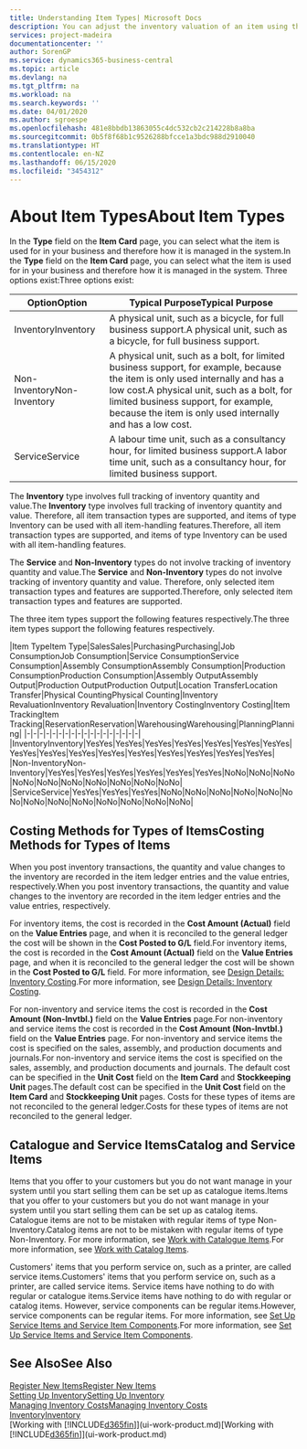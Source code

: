 ```yaml
---
title: Understanding Item Types| Microsoft Docs
description: You can adjust the inventory valuation of an item using the FIFO or Average costing methods, for example, when item costs change for reasons other than transactions.
services: project-madeira
documentationcenter: ''
author: SorenGP
ms.service: dynamics365-business-central
ms.topic: article
ms.devlang: na
ms.tgt_pltfrm: na
ms.workload: na
ms.search.keywords: ''
ms.date: 04/01/2020
ms.author: sgroespe
ms.openlocfilehash: 481e8bbdb13863055c4dc532cb2c214228b8a8ba
ms.sourcegitcommit: 0b5f8f68b1c9526288bfcce1a3bdc988d2910040
ms.translationtype: HT
ms.contentlocale: en-NZ
ms.lasthandoff: 06/15/2020
ms.locfileid: "3454312"
---
```

# <a name="about-item-types"></a><span data-ttu-id="b9462-103">About Item Types</span><span class="sxs-lookup"><span data-stu-id="b9462-103">About Item Types</span></span>
<span data-ttu-id="b9462-104">In the **Type** field on the **Item Card** page, you can select what the item is used for in your business and therefore how it is managed in the system.</span><span class="sxs-lookup"><span data-stu-id="b9462-104">In the **Type** field on the **Item Card** page, you can select what the item is used for in your business and therefore how it is managed in the system.</span></span> <span data-ttu-id="b9462-105">Three options exist:</span><span class="sxs-lookup"><span data-stu-id="b9462-105">Three options exist:</span></span>

|<span data-ttu-id="b9462-106">Option</span><span class="sxs-lookup"><span data-stu-id="b9462-106">Option</span></span>|<span data-ttu-id="b9462-107">Typical Purpose</span><span class="sxs-lookup"><span data-stu-id="b9462-107">Typical Purpose</span></span>|
|------|-----------|
|<span data-ttu-id="b9462-108">Inventory</span><span class="sxs-lookup"><span data-stu-id="b9462-108">Inventory</span></span>|<span data-ttu-id="b9462-109">A physical unit, such as a bicycle, for full business support.</span><span class="sxs-lookup"><span data-stu-id="b9462-109">A physical unit, such as a bicycle, for full business support.</span></span>|
|<span data-ttu-id="b9462-110">Non-Inventory</span><span class="sxs-lookup"><span data-stu-id="b9462-110">Non-Inventory</span></span>|<span data-ttu-id="b9462-111">A physical unit, such as a bolt, for limited business support, for example, because the item is only used internally and has a low cost.</span><span class="sxs-lookup"><span data-stu-id="b9462-111">A physical unit, such as a bolt, for limited business support, for example, because the item is only used internally and has a low cost.</span></span>|
|<span data-ttu-id="b9462-112">Service</span><span class="sxs-lookup"><span data-stu-id="b9462-112">Service</span></span>|<span data-ttu-id="b9462-113">A labour time unit, such as a consultancy hour, for limited business support.</span><span class="sxs-lookup"><span data-stu-id="b9462-113">A labor time unit, such as a consultancy hour, for limited business support.</span></span>|

<span data-ttu-id="b9462-114">The **Inventory** type involves full tracking of inventory quantity and value.</span><span class="sxs-lookup"><span data-stu-id="b9462-114">The **Inventory** type involves full tracking of inventory quantity and value.</span></span> <span data-ttu-id="b9462-115">Therefore, all item transaction types are supported, and items of type Inventory can be used with all item-handling features.</span><span class="sxs-lookup"><span data-stu-id="b9462-115">Therefore, all item transaction types are supported, and items of type Inventory can be used with all item-handling features.</span></span>

<span data-ttu-id="b9462-116">The **Service** and **Non-Inventory** types do not involve tracking of inventory quantity and value.</span><span class="sxs-lookup"><span data-stu-id="b9462-116">The **Service** and **Non-Inventory** types do not involve tracking of inventory quantity and value.</span></span> <span data-ttu-id="b9462-117">Therefore, only selected item transaction types and features are supported.</span><span class="sxs-lookup"><span data-stu-id="b9462-117">Therefore, only selected item transaction types and features are supported.</span></span>

<span data-ttu-id="b9462-118">The three item types support the following features respectively.</span><span class="sxs-lookup"><span data-stu-id="b9462-118">The three item types support the following features respectively.</span></span>

|<span data-ttu-id="b9462-119">Item Type</span><span class="sxs-lookup"><span data-stu-id="b9462-119">Item Type</span></span>|<span data-ttu-id="b9462-120">Sales</span><span class="sxs-lookup"><span data-stu-id="b9462-120">Sales</span></span>|<span data-ttu-id="b9462-121">Purchasing</span><span class="sxs-lookup"><span data-stu-id="b9462-121">Purchasing</span></span>|<span data-ttu-id="b9462-122">Job Consumption</span><span class="sxs-lookup"><span data-stu-id="b9462-122">Job Consumption</span></span>|<span data-ttu-id="b9462-123">Service Consumption</span><span class="sxs-lookup"><span data-stu-id="b9462-123">Service Consumption</span></span>|<span data-ttu-id="b9462-124">Assembly Consumption</span><span class="sxs-lookup"><span data-stu-id="b9462-124">Assembly Consumption</span></span>|<span data-ttu-id="b9462-125">Production Consumption</span><span class="sxs-lookup"><span data-stu-id="b9462-125">Production Consumption</span></span>|<span data-ttu-id="b9462-126">Assembly Output</span><span class="sxs-lookup"><span data-stu-id="b9462-126">Assembly Output</span></span>|<span data-ttu-id="b9462-127">Production Output</span><span class="sxs-lookup"><span data-stu-id="b9462-127">Production Output</span></span>|<span data-ttu-id="b9462-128">Location Transfer</span><span class="sxs-lookup"><span data-stu-id="b9462-128">Location Transfer</span></span>|<span data-ttu-id="b9462-129">Physical Counting</span><span class="sxs-lookup"><span data-stu-id="b9462-129">Physical Counting</span></span>|<span data-ttu-id="b9462-130">Inventory Revaluation</span><span class="sxs-lookup"><span data-stu-id="b9462-130">Inventory Revaluation</span></span>|<span data-ttu-id="b9462-131">Inventory Costing</span><span class="sxs-lookup"><span data-stu-id="b9462-131">Inventory Costing</span></span>|<span data-ttu-id="b9462-132">Item Tracking</span><span class="sxs-lookup"><span data-stu-id="b9462-132">Item Tracking</span></span>|<span data-ttu-id="b9462-133">Reservation</span><span class="sxs-lookup"><span data-stu-id="b9462-133">Reservation</span></span>|<span data-ttu-id="b9462-134">Warehousing</span><span class="sxs-lookup"><span data-stu-id="b9462-134">Warehousing</span></span>|<span data-ttu-id="b9462-135">Planning</span><span class="sxs-lookup"><span data-stu-id="b9462-135">Planning</span></span>|
|-|-|-|-|-|-|-|-|-|-|-|-|-|-|-|-|-|-|
|<span data-ttu-id="b9462-136">Inventory</span><span class="sxs-lookup"><span data-stu-id="b9462-136">Inventory</span></span>|<span data-ttu-id="b9462-137">Yes</span><span class="sxs-lookup"><span data-stu-id="b9462-137">Yes</span></span>|<span data-ttu-id="b9462-138">Yes</span><span class="sxs-lookup"><span data-stu-id="b9462-138">Yes</span></span>|<span data-ttu-id="b9462-139">Yes</span><span class="sxs-lookup"><span data-stu-id="b9462-139">Yes</span></span>|<span data-ttu-id="b9462-140">Yes</span><span class="sxs-lookup"><span data-stu-id="b9462-140">Yes</span></span>|<span data-ttu-id="b9462-141">Yes</span><span class="sxs-lookup"><span data-stu-id="b9462-141">Yes</span></span>|<span data-ttu-id="b9462-142">Yes</span><span class="sxs-lookup"><span data-stu-id="b9462-142">Yes</span></span>|<span data-ttu-id="b9462-143">Yes</span><span class="sxs-lookup"><span data-stu-id="b9462-143">Yes</span></span>|<span data-ttu-id="b9462-144">Yes</span><span class="sxs-lookup"><span data-stu-id="b9462-144">Yes</span></span>|<span data-ttu-id="b9462-145">Yes</span><span class="sxs-lookup"><span data-stu-id="b9462-145">Yes</span></span>|<span data-ttu-id="b9462-146">Yes</span><span class="sxs-lookup"><span data-stu-id="b9462-146">Yes</span></span>|<span data-ttu-id="b9462-147">Yes</span><span class="sxs-lookup"><span data-stu-id="b9462-147">Yes</span></span>|<span data-ttu-id="b9462-148">Yes</span><span class="sxs-lookup"><span data-stu-id="b9462-148">Yes</span></span>|<span data-ttu-id="b9462-149">Yes</span><span class="sxs-lookup"><span data-stu-id="b9462-149">Yes</span></span>|<span data-ttu-id="b9462-150">Yes</span><span class="sxs-lookup"><span data-stu-id="b9462-150">Yes</span></span>|<span data-ttu-id="b9462-151">Yes</span><span class="sxs-lookup"><span data-stu-id="b9462-151">Yes</span></span>|<span data-ttu-id="b9462-152">Yes</span><span class="sxs-lookup"><span data-stu-id="b9462-152">Yes</span></span>|
|<span data-ttu-id="b9462-153">Non-Inventory</span><span class="sxs-lookup"><span data-stu-id="b9462-153">Non-Inventory</span></span>|<span data-ttu-id="b9462-154">Yes</span><span class="sxs-lookup"><span data-stu-id="b9462-154">Yes</span></span>|<span data-ttu-id="b9462-155">Yes</span><span class="sxs-lookup"><span data-stu-id="b9462-155">Yes</span></span>|<span data-ttu-id="b9462-156">Yes</span><span class="sxs-lookup"><span data-stu-id="b9462-156">Yes</span></span>|<span data-ttu-id="b9462-157">Yes</span><span class="sxs-lookup"><span data-stu-id="b9462-157">Yes</span></span>|<span data-ttu-id="b9462-158">Yes</span><span class="sxs-lookup"><span data-stu-id="b9462-158">Yes</span></span>|<span data-ttu-id="b9462-159">Yes</span><span class="sxs-lookup"><span data-stu-id="b9462-159">Yes</span></span>|<span data-ttu-id="b9462-160">No</span><span class="sxs-lookup"><span data-stu-id="b9462-160">No</span></span>|<span data-ttu-id="b9462-161">No</span><span class="sxs-lookup"><span data-stu-id="b9462-161">No</span></span>|<span data-ttu-id="b9462-162">No</span><span class="sxs-lookup"><span data-stu-id="b9462-162">No</span></span>|<span data-ttu-id="b9462-163">No</span><span class="sxs-lookup"><span data-stu-id="b9462-163">No</span></span>|<span data-ttu-id="b9462-164">No</span><span class="sxs-lookup"><span data-stu-id="b9462-164">No</span></span>|<span data-ttu-id="b9462-165">No</span><span class="sxs-lookup"><span data-stu-id="b9462-165">No</span></span>|<span data-ttu-id="b9462-166">No</span><span class="sxs-lookup"><span data-stu-id="b9462-166">No</span></span>|<span data-ttu-id="b9462-167">No</span><span class="sxs-lookup"><span data-stu-id="b9462-167">No</span></span>|<span data-ttu-id="b9462-168">No</span><span class="sxs-lookup"><span data-stu-id="b9462-168">No</span></span>|<span data-ttu-id="b9462-169">No</span><span class="sxs-lookup"><span data-stu-id="b9462-169">No</span></span>|
|<span data-ttu-id="b9462-170">Service</span><span class="sxs-lookup"><span data-stu-id="b9462-170">Service</span></span>|<span data-ttu-id="b9462-171">Yes</span><span class="sxs-lookup"><span data-stu-id="b9462-171">Yes</span></span>|<span data-ttu-id="b9462-172">Yes</span><span class="sxs-lookup"><span data-stu-id="b9462-172">Yes</span></span>|<span data-ttu-id="b9462-173">Yes</span><span class="sxs-lookup"><span data-stu-id="b9462-173">Yes</span></span>|<span data-ttu-id="b9462-174">No</span><span class="sxs-lookup"><span data-stu-id="b9462-174">No</span></span>|<span data-ttu-id="b9462-175">No</span><span class="sxs-lookup"><span data-stu-id="b9462-175">No</span></span>|<span data-ttu-id="b9462-176">No</span><span class="sxs-lookup"><span data-stu-id="b9462-176">No</span></span>|<span data-ttu-id="b9462-177">No</span><span class="sxs-lookup"><span data-stu-id="b9462-177">No</span></span>|<span data-ttu-id="b9462-178">No</span><span class="sxs-lookup"><span data-stu-id="b9462-178">No</span></span>|<span data-ttu-id="b9462-179">No</span><span class="sxs-lookup"><span data-stu-id="b9462-179">No</span></span>|<span data-ttu-id="b9462-180">No</span><span class="sxs-lookup"><span data-stu-id="b9462-180">No</span></span>|<span data-ttu-id="b9462-181">No</span><span class="sxs-lookup"><span data-stu-id="b9462-181">No</span></span>|<span data-ttu-id="b9462-182">No</span><span class="sxs-lookup"><span data-stu-id="b9462-182">No</span></span>|<span data-ttu-id="b9462-183">No</span><span class="sxs-lookup"><span data-stu-id="b9462-183">No</span></span>|<span data-ttu-id="b9462-184">No</span><span class="sxs-lookup"><span data-stu-id="b9462-184">No</span></span>|<span data-ttu-id="b9462-185">No</span><span class="sxs-lookup"><span data-stu-id="b9462-185">No</span></span>|<span data-ttu-id="b9462-186">No</span><span class="sxs-lookup"><span data-stu-id="b9462-186">No</span></span>|

## <a name="costing-methods-for-types-of-items"></a><span data-ttu-id="b9462-187">Costing Methods for Types of Items</span><span class="sxs-lookup"><span data-stu-id="b9462-187">Costing Methods for Types of Items</span></span>
<span data-ttu-id="b9462-188">When you post inventory transactions, the quantity and value changes to the inventory are recorded in the item ledger entries and the value entries, respectively.</span><span class="sxs-lookup"><span data-stu-id="b9462-188">When you post inventory transactions, the quantity and value changes to the inventory are recorded in the item ledger entries and the value entries, respectively.</span></span> 

<span data-ttu-id="b9462-189">For inventory items, the cost is recorded in the **Cost Amount (Actual)** field on the **Value Entries** page, and when it is reconciled to the general ledger the cost will be shown in the **Cost Posted to G/L** field.</span><span class="sxs-lookup"><span data-stu-id="b9462-189">For inventory items, the cost is recorded in the **Cost Amount (Actual)** field on the **Value Entries** page, and when it is reconciled to the general ledger the cost will be shown in the **Cost Posted to G/L** field.</span></span> <span data-ttu-id="b9462-190">For more information, see [Design Details: Inventory Costing](design-details-inventory-costing.md).</span><span class="sxs-lookup"><span data-stu-id="b9462-190">For more information, see [Design Details: Inventory Costing](design-details-inventory-costing.md).</span></span>

<span data-ttu-id="b9462-191">For non-inventory and service items the cost is recorded in the **Cost Amount (Non-Invtbl.)** field on the **Value Entries** page.</span><span class="sxs-lookup"><span data-stu-id="b9462-191">For non-inventory and service items the cost is recorded in the **Cost Amount (Non-Invtbl.)** field on the **Value Entries** page.</span></span> <span data-ttu-id="b9462-192">For non-inventory and service items the cost is specified on the sales, assembly, and production documents and journals.</span><span class="sxs-lookup"><span data-stu-id="b9462-192">For non-inventory and service items the cost is specified on the sales, assembly, and production documents and journals.</span></span> <span data-ttu-id="b9462-193">The default cost can be specified in the **Unit Cost** field on the **Item Card** and **Stockkeeping Unit** pages.</span><span class="sxs-lookup"><span data-stu-id="b9462-193">The default cost can be specified in the **Unit Cost** field on the **Item Card** and **Stockkeeping Unit** pages.</span></span> <span data-ttu-id="b9462-194">Costs for these types of items are not reconciled to the general ledger.</span><span class="sxs-lookup"><span data-stu-id="b9462-194">Costs for these types of items are not reconciled to the general ledger.</span></span> 

## <a name="catalog-and-service-items"></a><span data-ttu-id="b9462-195">Catalogue and Service Items</span><span class="sxs-lookup"><span data-stu-id="b9462-195">Catalog and Service Items</span></span>
<span data-ttu-id="b9462-196">Items that you offer to your customers but you do not want manage in your system until you start selling them can be set up as catalogue items.</span><span class="sxs-lookup"><span data-stu-id="b9462-196">Items that you offer to your customers but you do not want manage in your system until you start selling them can be set up as catalog items.</span></span> <span data-ttu-id="b9462-197">Catalogue items are not to be mistaken with regular items of type Non-Inventory.</span><span class="sxs-lookup"><span data-stu-id="b9462-197">Catalog items are not to be mistaken with regular items of type Non-Inventory.</span></span> <span data-ttu-id="b9462-198">For more information, see [Work with Catalogue Items](inventory-how-work-nonstock-items.md).</span><span class="sxs-lookup"><span data-stu-id="b9462-198">For more information, see [Work with Catalog Items](inventory-how-work-nonstock-items.md).</span></span>

<span data-ttu-id="b9462-199">Customers' items that you perform service on, such as a printer, are called service items.</span><span class="sxs-lookup"><span data-stu-id="b9462-199">Customers' items that you perform service on, such as a printer, are called service items.</span></span> <span data-ttu-id="b9462-200">Service items have nothing to do with regular or catalogue items.</span><span class="sxs-lookup"><span data-stu-id="b9462-200">Service items have nothing to do with regular or catalog items.</span></span> <span data-ttu-id="b9462-201">However, service components can be regular items.</span><span class="sxs-lookup"><span data-stu-id="b9462-201">However, service components can be regular items.</span></span> <span data-ttu-id="b9462-202">For more information, see [Set Up Service Items and Service Item Components](service-how-setup-service-items.md).</span><span class="sxs-lookup"><span data-stu-id="b9462-202">For more information, see [Set Up Service Items and Service Item Components](service-how-setup-service-items.md).</span></span>

## <a name="see-also"></a><span data-ttu-id="b9462-203">See Also</span><span class="sxs-lookup"><span data-stu-id="b9462-203">See Also</span></span>
[<span data-ttu-id="b9462-204">Register New Items</span><span class="sxs-lookup"><span data-stu-id="b9462-204">Register New Items</span></span>](inventory-how-register-new-items.md)  
[<span data-ttu-id="b9462-205">Setting Up Inventory</span><span class="sxs-lookup"><span data-stu-id="b9462-205">Setting Up Inventory</span></span>](inventory-setup-inventory.md)  
[<span data-ttu-id="b9462-206">Managing Inventory Costs</span><span class="sxs-lookup"><span data-stu-id="b9462-206">Managing Inventory Costs</span></span>](finance-manage-inventory-costs.md)  
[<span data-ttu-id="b9462-207">Inventory</span><span class="sxs-lookup"><span data-stu-id="b9462-207">Inventory</span></span>](inventory-manage-inventory.md)  
<span data-ttu-id="b9462-208">[Working with [!INCLUDE[d365fin](includes/d365fin_md.md)]](ui-work-product.md)</span><span class="sxs-lookup"><span data-stu-id="b9462-208">[Working with [!INCLUDE[d365fin](includes/d365fin_md.md)]](ui-work-product.md)</span></span>
